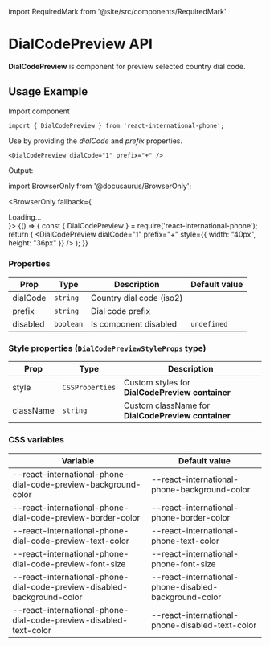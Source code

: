 import RequiredMark from '@site/src/components/RequiredMark'

# DialCodePreview API

**DialCodePreview** is component for preview selected country dial code.

## Usage Example

Import component

```tsx
import { DialCodePreview } from 'react-international-phone';
```

Use by providing the _dialCode_ and _prefix_ properties.

```tsx
<DialCodePreview dialCode="1" prefix="+" />
```

Output:

import BrowserOnly from '@docusaurus/BrowserOnly';

<BrowserOnly fallback={<div>Loading...</div>}>
{() => {
const { DialCodePreview } = require('react-international-phone');
return (
<DialCodePreview dialCode="1" prefix="+" style={{ width: "40px", height: "36px" }} />
);
}}
</BrowserOnly>

### Properties

| Prop                     | Type      | Description              | Default value |
| ------------------------ | --------- | ------------------------ | ------------- |
| dialCode <RequiredMark/> | `string`  | Country dial code (iso2) |               |
| prefix <RequiredMark/>   | `string`  | Dial code prefix         |               |
| disabled                 | `boolean` | Is component disabled    | `undefined`   |

### Style properties (`DialCodePreviewStyleProps` type)

| Prop      | Type            | Description                                        |
| --------- | --------------- | -------------------------------------------------- |
| style     | `CSSProperties` | Custom styles for **DialCodePreview container**    |
| className | `string`        | Custom className for **DialCodePreview container** |

### CSS variables

| Variable                                                                | Default value                                         |
| ----------------------------------------------------------------------- | ----------------------------------------------------- |
| --react-international-phone-dial-code-preview-background-color          | --react-international-phone-background-color          |
| --react-international-phone-dial-code-preview-border-color              | --react-international-phone-border-color              |
| --react-international-phone-dial-code-preview-text-color                | --react-international-phone-text-color                |
| --react-international-phone-dial-code-preview-font-size                 | --react-international-phone-font-size                 |
| --react-international-phone-dial-code-preview-disabled-background-color | --react-international-phone-disabled-background-color |
| --react-international-phone-dial-code-preview-disabled-text-color       | --react-international-phone-disabled-text-color       |
